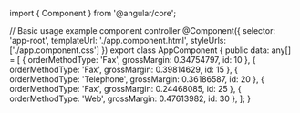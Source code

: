 import { Component } from '@angular/core';

// Basic usage example component controller
@Component({
  selector: 'app-root',
  templateUrl: './app.component.html',
  styleUrls: ['./app.component.css']
})
export class AppComponent {
  public data: any[] = [
    {
      orderMethodType: 'Fax',
      grossMargin: 0.34754797,
      id: 10
    },
    {
      orderMethodType: 'Fax',
      grossMargin: 0.39814629,
      id: 15
    },
    {
      orderMethodType: 'Telephone',
      grossMargin: 0.36186587,
      id: 20
    },
    {
      orderMethodType: 'Fax',
      grossMargin: 0.24468085,
      id: 25
    },
    {
      orderMethodType: 'Web',
      grossMargin: 0.47613982,
      id: 30
    },
  ];
}
